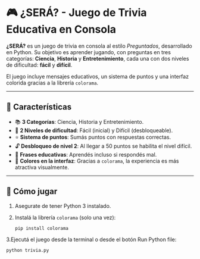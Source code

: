 # 🎮 ¿SERÁ? - Juego de Trivia Educativa en Consola

**¿SERÁ?** es un juego de trivia en consola al estilo *Preguntados*, desarrollado en Python. Su objetivo es aprender jugando, con preguntas en tres categorías: **Ciencia**, **Historia** y **Entretenimiento**, cada una con dos niveles de dificultad: **fácil** y **difícil**.

El juego incluye mensajes educativos, un sistema de puntos y una interfaz colorida gracias a la librería `colorama`.

---

## 🧠 Características

- 📚 **3 Categorías**: Ciencia, Historia y Entretenimiento.
- 🎯 **2 Niveles de dificultad**: Fácil (inicial) y Difícil (desbloqueable).
- ⭐ **Sistema de puntos**: Sumás puntos con respuestas correctas.
- 🔓 **Desbloqueo de nivel 2**: Al llegar a 50 puntos se habilita el nivel difícil.
- 💬 **Frases educativas**: Aprendés incluso si respondés mal.
- 🎨 **Colores en la interfaz**: Gracias a `colorama`, la experiencia es más atractiva visualmente.

---

## 🚀 Cómo jugar

1. Asegurate de tener Python 3 instalado.
2. Instalá la librería `colorama` (solo una vez):

   ```bash
   pip install colorama

3.Ejecutá el juego desde la terminal o desde el botón Run Python file:

```bash
python trivia.py
